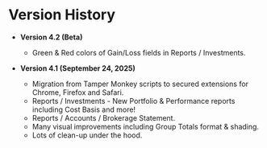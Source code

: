 # Version History

* **Version 4.2 (Beta)**
     - Green & Red colors of Gain/Loss fields in Reports / Investments.
     
 
* **Version 4.1 (September 24, 2025)**
     - Migration from Tamper Monkey scripts to secured extensions for Chrome, Firefox and Safari.
     - Reports / Investments - New Portfolio & Performance reports including Cost Basis and more!
     - Reports / Accounts / Brokerage Statement.
     - Many visual improvements including Group Totals format & shading.
     - Lots of clean-up under the hood.
 
       
